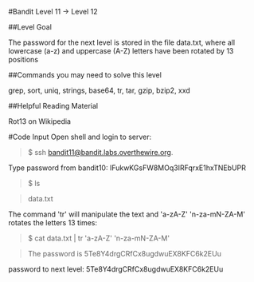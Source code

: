 #Bandit Level 11 → Level 12

##Level Goal

The password for the next level is stored in the file data.txt, where all lowercase (a-z) and uppercase (A-Z) letters have been rotated by 13 positions

##Commands you may need to solve this level

grep, sort, uniq, strings, base64, tr, tar, gzip, bzip2, xxd

##Helpful Reading Material

Rot13 on Wikipedia

#Code Input
Open shell and login to server:
>$ ssh bandit11@bandit.labs.overthewire.org.

Type password from bandit10: IFukwKGsFW8MOq3IRFqrxE1hxTNEbUPR

>$ ls

> data.txt

The command 'tr' will manipulate the text and 'a-zA-Z' 'n-za-mN-ZA-M' rotates the letters 13 times:
>$ cat data.txt | tr 'a-zA-Z' 'n-za-mN-ZA-M'

>The password is 5Te8Y4drgCRfCx8ugdwuEX8KFC6k2EUu

password to next level: 5Te8Y4drgCRfCx8ugdwuEX8KFC6k2EUu
